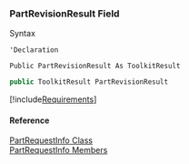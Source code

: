 ﻿### PartRevisionResult Field

Syntax

```vbnet
'Declaration

Public PartRevisionResult As ToolkitResult
```

```csharp
public ToolkitResult PartRevisionResult
```

[!include[Requirements](../partials/requirements.md)]

#### Reference

[PartRequestInfo Class](FChoice.Toolkits.Clarify~FChoice.Toolkits.Clarify.PartRequestInfo.md)  
[PartRequestInfo Members](FChoice.Toolkits.Clarify~FChoice.Toolkits.Clarify.PartRequestInfo_members.md)